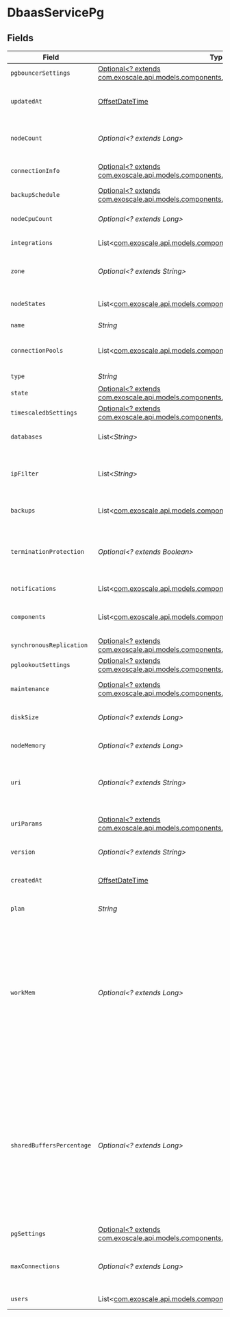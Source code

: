 # DbaasServicePg


## Fields

| Field                                                                                                                                                                                                       | Type                                                                                                                                                                                                        | Required                                                                                                                                                                                                    | Description                                                                                                                                                                                                 |
| ----------------------------------------------------------------------------------------------------------------------------------------------------------------------------------------------------------- | ----------------------------------------------------------------------------------------------------------------------------------------------------------------------------------------------------------- | ----------------------------------------------------------------------------------------------------------------------------------------------------------------------------------------------------------- | ----------------------------------------------------------------------------------------------------------------------------------------------------------------------------------------------------------- |
| `pgbouncerSettings`                                                                                                                                                                                         | [Optional<? extends com.exoscale.api.models.components.JsonSchemaPgbouncer>](../../models/components/JsonSchemaPgbouncer.md)                                                                                | :heavy_minus_sign:                                                                                                                                                                                          | N/A                                                                                                                                                                                                         |
| `updatedAt`                                                                                                                                                                                                 | [OffsetDateTime](https://docs.oracle.com/javase/8/docs/api/java/time/OffsetDateTime.html)                                                                                                                   | :heavy_minus_sign:                                                                                                                                                                                          | Service last update timestamp (ISO 8601)                                                                                                                                                                    |
| `nodeCount`                                                                                                                                                                                                 | *Optional<? extends Long>*                                                                                                                                                                                  | :heavy_minus_sign:                                                                                                                                                                                          | Number of service nodes in the active plan                                                                                                                                                                  |
| `connectionInfo`                                                                                                                                                                                            | [Optional<? extends com.exoscale.api.models.components.DbaasServicePgConnectionInfo>](../../models/components/DbaasServicePgConnectionInfo.md)                                                              | :heavy_minus_sign:                                                                                                                                                                                          | PG connection information properties                                                                                                                                                                        |
| `backupSchedule`                                                                                                                                                                                            | [Optional<? extends com.exoscale.api.models.components.DbaasServicePgBackupSchedule>](../../models/components/DbaasServicePgBackupSchedule.md)                                                              | :heavy_minus_sign:                                                                                                                                                                                          | Backup schedule                                                                                                                                                                                             |
| `nodeCpuCount`                                                                                                                                                                                              | *Optional<? extends Long>*                                                                                                                                                                                  | :heavy_minus_sign:                                                                                                                                                                                          | Number of CPUs for each node                                                                                                                                                                                |
| `integrations`                                                                                                                                                                                              | List<[com.exoscale.api.models.components.DbaasIntegration](../../models/components/DbaasIntegration.md)>                                                                                                    | :heavy_minus_sign:                                                                                                                                                                                          | Service integrations                                                                                                                                                                                        |
| `zone`                                                                                                                                                                                                      | *Optional<? extends String>*                                                                                                                                                                                | :heavy_minus_sign:                                                                                                                                                                                          | The zone where the service is running                                                                                                                                                                       |
| `nodeStates`                                                                                                                                                                                                | List<[com.exoscale.api.models.components.DbaasNodeState](../../models/components/DbaasNodeState.md)>                                                                                                        | :heavy_minus_sign:                                                                                                                                                                                          | State of individual service nodes                                                                                                                                                                           |
| `name`                                                                                                                                                                                                      | *String*                                                                                                                                                                                                    | :heavy_check_mark:                                                                                                                                                                                          | N/A                                                                                                                                                                                                         |
| `connectionPools`                                                                                                                                                                                           | List<[com.exoscale.api.models.components.ConnectionPools](../../models/components/ConnectionPools.md)>                                                                                                      | :heavy_minus_sign:                                                                                                                                                                                          | PostgreSQL PGBouncer connection pools                                                                                                                                                                       |
| `type`                                                                                                                                                                                                      | *String*                                                                                                                                                                                                    | :heavy_check_mark:                                                                                                                                                                                          | N/A                                                                                                                                                                                                         |
| `state`                                                                                                                                                                                                     | [Optional<? extends com.exoscale.api.models.components.EnumServiceState>](../../models/components/EnumServiceState.md)                                                                                      | :heavy_minus_sign:                                                                                                                                                                                          | N/A                                                                                                                                                                                                         |
| `timescaledbSettings`                                                                                                                                                                                       | [Optional<? extends com.exoscale.api.models.components.JsonSchemaTimescaledb>](../../models/components/JsonSchemaTimescaledb.md)                                                                            | :heavy_minus_sign:                                                                                                                                                                                          | N/A                                                                                                                                                                                                         |
| `databases`                                                                                                                                                                                                 | List<*String*>                                                                                                                                                                                              | :heavy_minus_sign:                                                                                                                                                                                          | List of PostgreSQL databases                                                                                                                                                                                |
| `ipFilter`                                                                                                                                                                                                  | List<*String*>                                                                                                                                                                                              | :heavy_minus_sign:                                                                                                                                                                                          | Allowed CIDR address blocks for incoming connections                                                                                                                                                        |
| `backups`                                                                                                                                                                                                   | List<[com.exoscale.api.models.components.DbaasServiceBackup](../../models/components/DbaasServiceBackup.md)>                                                                                                | :heavy_minus_sign:                                                                                                                                                                                          | List of backups for the service                                                                                                                                                                             |
| `terminationProtection`                                                                                                                                                                                     | *Optional<? extends Boolean>*                                                                                                                                                                               | :heavy_minus_sign:                                                                                                                                                                                          | Service is protected against termination and powering off                                                                                                                                                   |
| `notifications`                                                                                                                                                                                             | List<[com.exoscale.api.models.components.DbaasServiceNotification](../../models/components/DbaasServiceNotification.md)>                                                                                    | :heavy_minus_sign:                                                                                                                                                                                          | Service notifications                                                                                                                                                                                       |
| `components`                                                                                                                                                                                                | List<[com.exoscale.api.models.components.DbaasServicePgComponents](../../models/components/DbaasServicePgComponents.md)>                                                                                    | :heavy_minus_sign:                                                                                                                                                                                          | Service component information objects                                                                                                                                                                       |
| `synchronousReplication`                                                                                                                                                                                    | [Optional<? extends com.exoscale.api.models.components.EnumPgSynchronousReplication>](../../models/components/EnumPgSynchronousReplication.md)                                                              | :heavy_minus_sign:                                                                                                                                                                                          | N/A                                                                                                                                                                                                         |
| `pglookoutSettings`                                                                                                                                                                                         | [Optional<? extends com.exoscale.api.models.components.JsonSchemaPglookout>](../../models/components/JsonSchemaPglookout.md)                                                                                | :heavy_minus_sign:                                                                                                                                                                                          | N/A                                                                                                                                                                                                         |
| `maintenance`                                                                                                                                                                                               | [Optional<? extends com.exoscale.api.models.components.DbaasServiceMaintenance>](../../models/components/DbaasServiceMaintenance.md)                                                                        | :heavy_minus_sign:                                                                                                                                                                                          | Automatic maintenance settings                                                                                                                                                                              |
| `diskSize`                                                                                                                                                                                                  | *Optional<? extends Long>*                                                                                                                                                                                  | :heavy_minus_sign:                                                                                                                                                                                          | TODO UNIT disk space for data storage                                                                                                                                                                       |
| `nodeMemory`                                                                                                                                                                                                | *Optional<? extends Long>*                                                                                                                                                                                  | :heavy_minus_sign:                                                                                                                                                                                          | TODO UNIT of memory for each node                                                                                                                                                                           |
| `uri`                                                                                                                                                                                                       | *Optional<? extends String>*                                                                                                                                                                                | :heavy_minus_sign:                                                                                                                                                                                          | URI for connecting to the service (may be absent)                                                                                                                                                           |
| `uriParams`                                                                                                                                                                                                 | [Optional<? extends com.exoscale.api.models.components.DbaasServicePgUriParams>](../../models/components/DbaasServicePgUriParams.md)                                                                        | :heavy_minus_sign:                                                                                                                                                                                          | service_uri parameterized into key-value pairs                                                                                                                                                              |
| `version`                                                                                                                                                                                                   | *Optional<? extends String>*                                                                                                                                                                                | :heavy_minus_sign:                                                                                                                                                                                          | PostgreSQL version                                                                                                                                                                                          |
| `createdAt`                                                                                                                                                                                                 | [OffsetDateTime](https://docs.oracle.com/javase/8/docs/api/java/time/OffsetDateTime.html)                                                                                                                   | :heavy_minus_sign:                                                                                                                                                                                          | Service creation timestamp (ISO 8601)                                                                                                                                                                       |
| `plan`                                                                                                                                                                                                      | *String*                                                                                                                                                                                                    | :heavy_check_mark:                                                                                                                                                                                          | Subscription plan                                                                                                                                                                                           |
| `workMem`                                                                                                                                                                                                   | *Optional<? extends Long>*                                                                                                                                                                                  | :heavy_minus_sign:                                                                                                                                                                                          | Sets the maximum amount of memory to be used by a query operation (such as a sort or hash table) before writing to temporary disk files, in MB. Default is 1MB + 0.075% of total RAM (up to 32MB).          |
| `sharedBuffersPercentage`                                                                                                                                                                                   | *Optional<? extends Long>*                                                                                                                                                                                  | :heavy_minus_sign:                                                                                                                                                                                          | Percentage of total RAM that the database server uses for shared memory buffers. Valid range is 20-60 (float), which corresponds to 20% - 60%. This setting adjusts the shared_buffers configuration value. |
| `pgSettings`                                                                                                                                                                                                | [Optional<? extends com.exoscale.api.models.components.JsonSchemaPg>](../../models/components/JsonSchemaPg.md)                                                                                              | :heavy_minus_sign:                                                                                                                                                                                          | N/A                                                                                                                                                                                                         |
| `maxConnections`                                                                                                                                                                                            | *Optional<? extends Long>*                                                                                                                                                                                  | :heavy_minus_sign:                                                                                                                                                                                          | Maximum number of connections allowed to an instance                                                                                                                                                        |
| `users`                                                                                                                                                                                                     | List<[com.exoscale.api.models.components.DbaasServicePgUsers](../../models/components/DbaasServicePgUsers.md)>                                                                                              | :heavy_minus_sign:                                                                                                                                                                                          | List of service users                                                                                                                                                                                       |